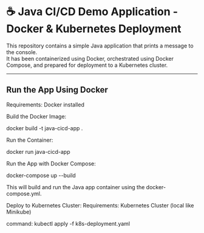 # ☕ Java CI/CD Demo Application - Docker & Kubernetes Deployment

This repository contains a simple Java application that prints a message to the console.  
It has been containerized using Docker, orchestrated using Docker Compose, and prepared for deployment to a Kubernetes cluster.

---

##  Run the App Using Docker
Requirements:
Docker installed

Build the Docker Image:

docker build -t java-cicd-app .

Run the Container:

docker run java-cicd-app

Run the App with Docker Compose:

docker-compose up --build

This will build and run the Java app container using the docker-compose.yml.

Deploy to Kubernetes Cluster:
Requirements:
Kubernetes Cluster (local like Minikube)

command:
kubectl apply -f k8s-deployment.yaml


